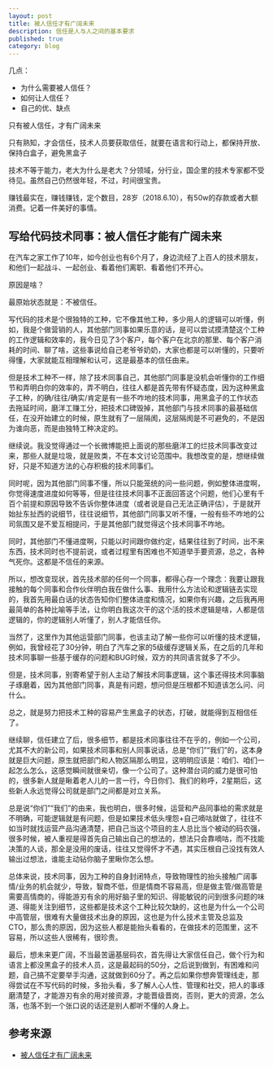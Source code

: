 ```yaml
---
layout: post
title: 被人信任才有广阔未来
description: 信任是人与人之间的基本要求
published: true
category: blog
---
```




几点：

* 为什么需要被人信任？
* 如何让人信任？
* 自己的优、缺点

只有被人信任，才有广阔未来

只有熟知，才会信任，技术人员要获取信任，就要在语言和行动上，都保持开放、保持白盒子，避免黑盒子

技术不等于能力，老大为什么是老大？分领域，分行业，国企里的技术专家都不受待见。虽然自己仍然很年轻，不过，时间很宝贵。

赚钱最实在，赚钱赚钱，定个数目，28岁（2018.6.10），有50w的存款或者大额消费。记着一件美好的事情。







## 写给代码技术同事：被人信任才能有广阔未来

在汽车之家工作了10年，如今创业也有6个月了，身边流经了上百人的技术朋友，和他们一起战斗、一起创业、看着他们离职、看着他们不开心。

原因是啥？

最原始状态就是：不被信任。

写代码的技术是个很独特的工种，它不像其他工种，多少用人的逻辑可以听懂，例如，我是个做营销的人，其他部门同事如果乐意的话，是可以尝试摸清楚这个工种的工作逻辑和效率的，我今日见了3个客户，每个客户在北京的那里、每个客户消耗的时间、聊了啥，这些事说给自己老爷爷奶奶，大家也都是可以听懂的，只要听得懂，大家就能互相理解和认可，这是最基本的信任由来。

但是技术工种不一样，除了技术同事自己，其他部门同事是没机会听懂你的工作细节和弄明白你的效率的，弄不明白，往往人都是首先带有怀疑态度，因为这种黑盒子工种，的确/往往/确实/肯定是有一些不咋地的技术同事，用黑盒子的工作状态去拖延时间，磨洋工赚工分，把技术口碑毁掉，其他部门与技术同事的最基础信任，在没开始建立的时候，原生就有了一层隔阂，这层隔阂是不可避免的，不是因为谁向恶，而是由独特工种决定的。

继续说。我没觉得通过一个长微博能把上面说的那些磨洋工的烂技术同事改变过来，那些人就是垃圾，就是败类，不在本文讨论范围中。我想改变的是，想继续做好，只是不知道方法的心存积极的技术同事们。

同时呢，因为其他部门同事不懂，所以只能笼统的问一些问题，例如整体进度啊，你觉得速度进度如何等等，但是往往技术同事不正面回答这个问题，他们心里有千百个前提和原因导致不告诉你整体进度（或者说是自己无法正确评估），于是就开始扯东扯西的说细节，往往说细节，其他部门同事又听不懂，一般有些不咋地的公司氛围又是不爱互相提问，于是其他部门就觉得这个技术同事不咋地。

同时，其他部门不懂进度啊，只能以时间跟你做约定，结果往往到了时间，出不来东西，技术同时也不提前说，或者过程里有困难也不知道举手要资源，总之，各种气死你。这都是不信任的来源。

所以，想改变现状，首先技术部的任何一个同事，都得心存一个理念：我要让跟我接触的每个同事和合作伙伴明白我在做什么事、我用什么方法论和逻辑链去实现的，我首先用最白话的状态告知你们整体进度和情况，如果你有兴趣，之后我再用最简单的各种比喻等手法，让你明白我这次干的这个活的技术逻辑是啥，人都是信逻辑的，你的逻辑别人听懂了，别人才能信任你。

当然了，这里作为其他运营部门同事，也该主动了解一些你可以听懂的技术逻辑，例如，我曾经花了30分钟，明白了汽车之家的5级缓存逻辑关系，在之后的几年和技术同事聊一些基于缓存的问题和BUG时候，双方的共同语言就多了不少。

但是，技术同事，别寄希望于别人主动了解技术同事逻辑，这个事还得技术同事脑子琢磨着，因为其他部门同事，真是有问题，想问但是压根都不知道该怎么问、问什么。

总之，就是努力把技术工种的容易产生黑盒子的状态，打破，就能得到互相信任了。

继续聊，信任建立了后，很多细节，都是技术同事往往不在乎的，例如一个公司，尤其不大的新公司，如果技术同事和别人同事说话，总是“你们”“我们”的，这本身就是巨大问题，原生就把部门和人物区隔那么明显，这明明应该是：咱们、咱们一起怎么怎么，这感觉瞬间就很亲切，像一个公司了。这种潜台词的威力是很可怕的，很多新人就是瞅着老人儿的一言一行，今日你们、我们的称呼，2星期后，这些新人永远觉得公司就是部门之间都是对立关系。

总是说“你们”“我们”的由来，我也明白，很多时候，运营和产品同事给的需求就是不明确，可能逻辑就是有问题，但是如果技术低头埋怨+自己嘀咕就做了，往往不如当时就找运营产品沟通清楚，把自己当这个项目的主人总比当个被动的码农强，很多时候，被人重视是得首先自己输出自己的想法的，想法只会靠嘀咕，而不找能决策的人谈，那全是没用的废话，往往又觉得怀才不遇，其实压根自己没找有效人输出过想法，谁能主动钻你脑子里瞅你怎么想。

总体来说，技术同事，因为工种的自身封闭特点，导致物理性的抬头接触广阔事情/业务的机会就少，导致，智商不低，但是情商不容易高，但是做主管/做高管是需要高情商的，得能游刃有余的用好脑子里的知识、得能敏锐的问到很多问题的味道、得能关注到细节，这些都是技术这个工种比较欠缺的，这也是为什么一个公司中高管层，很难有大量做技术出身的原因，这也是为什么技术主管及总监及CTO，那么贵的原因，因为这些人都是能抬头看看的，在做技术的范围里，这不容易，所以这些人很稀有，很珍贵。

最后，想未来更广阔，不当最苦逼基层码农，首先得让大家信任自己，做个行为和语言上都没黑盒子的技术人员，这是最起码的50分，之后说到做到，有困难和问题，自己搞不定要举手沟通，这就做到60分了。再之后如果你想奔管理线走，那得尝试在不写代码的时候，多抬头看，多了解人心人性、管理和社交，把人的事琢磨清楚了，才能游刃有余的用对接资源，才能晋级晋岗，否则，更大的资源，怎么落，也落不到一个张口说的话还是别人都听不懂的人身上。




## 参考来源

* [被人信任才有广阔未来][被人信任才有广阔未来]




















[NingG]:    http://ningg.github.com  "NingG"

[被人信任才有广阔未来]:				http://weibo.com/p/1001603849320674777125









